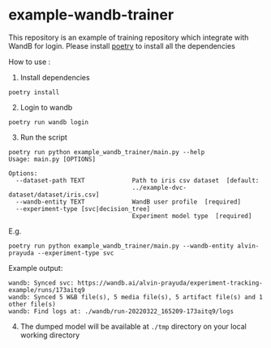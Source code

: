 # example-wandb-trainer

This repository is an example of training repository which integrate with WandB for login.
Please install [poetry](https://python-poetry.org/docs/) to install all the dependencies

How to use :

1. Install dependencies

```shell
poetry install
```

2. Login to wandb

```
poetry run wandb login
```

3. Run the script

```shell
poetry run python example_wandb_trainer/main.py --help
Usage: main.py [OPTIONS]

Options:
  --dataset-path TEXT             Path to iris csv dataset  [default:
                                  ../example-dvc-dataset/dataset/iris.csv]
  --wandb-entity TEXT             WandB user profile  [required]
  --experiment-type [svc|decision_tree]
                                  Experiment model type  [required]
```

E.g.

```shell
poetry run python example_wandb_trainer/main.py --wandb-entity alvin-prayuda --experiment-type svc
```

Example output:

```shell
wandb: Synced svc: https://wandb.ai/alvin-prayuda/experiment-tracking-example/runs/173aitq9
wandb: Synced 5 W&B file(s), 5 media file(s), 5 artifact file(s) and 1 other file(s)
wandb: Find logs at: ./wandb/run-20220322_165209-173aitq9/logs
```

4. The dumped model will be available at `./tmp` directory on your local working directory
